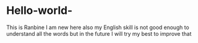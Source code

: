 # Hello-world-
This is Ranbine
 I am new here 
 also my English skill is not good enough to understand all the words
 but in the future I will try my best to improve that
 
